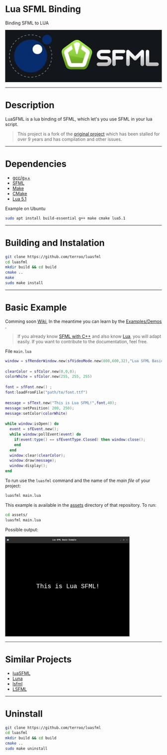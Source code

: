 # Lua SFML Binding
Binding SFML to LUA

![Lua SFML](./assets/luasfml.jpg) 

---

# Description
LuaSFML is a lua binding of SFML, which let's you use SFML in your lua script.
> This project is a fork of the [original project](https://github.com/Canadadry/luaSFML) which has been stalled for over 9 years and has compilation and other issues.

---

# Dependencies
+ [gcc/g++](https://gcc.gnu.org/)
+ [SFML](https://www.sfml-dev.org/)
+ [Make](https://www.gnu.org/software/make/)
+ [CMake](https://cmake.org/)
+ [Lua 5.1](https://www.lua.org/)

Example on Ubuntu
```bash
sudo apt install build-essential g++ make cmake lua5.1
```

---

# Building and Instalation

```bash
git clone https://github.com/terroo/luasfml
cd luasfml
mkdir build && cd build
cmake ..
make
sudo make install
```
---

# Basic Example
Comming soon [Wiki](https://github.com/terroo/luasfml/wiki), In the meantime you can learn by the [Examples/Demos](https://github.com/Canadadry/luaSFML/tree/master/demo) .
> If you already know [SFML with C++](https://www.sfml-dev.org/documentation/2.5.1/) and also know [Lua](https://www.lua.org/docs.html), you will adapt easily. If you want to contribute to the documentation, feel free.

File `main.lua`

```lua
window = sfRenderWindow.new(sfVideoMode.new(800,600,32),"Lua SFML Basic Example",sfWindowStyle.Default);

clearColor = sfColor.new(0,0,0);
colorWhite = sfColor.new(255, 255, 255)

font = sfFont.new() ;
font:loadFromFile("path/to/font.ttf")

message = sfText.new("This is Lua SFML!",font,40);
message:setPosition( 200, 250);
message:setColor(colorWhite)

while window:isOpen() do
  event = sfEvent.new();
  while window:pollEvent(event) do
    if(event:type() == sfEventType.Closed) then window:close(); 
    end
  end
  window:clear(clearColor);
  window:draw(message);
  window:display();
end
```

To run use the `luasfml` command and the name of the *main file* of your project:

```bash
luasfml main.lua
```

This example is available in the [assets](./assets/) directory of that repository. To run:

```bash
cd assets/
luasfml main.lua
```

Possible output:

![Basic Example Lua SFML](./assets/basic-luasfml.jpg) 

---

# Similar Projects

+ [luaSFML](https://github.com/Canadadry/luaSFML)
+ [Luna](https://github.com/XyronLabs/Luna)
+ [lsfml](https://github.com/Oberon00/lsfml)
+ [LSFML](https://github.com/ief015/LSFML)

---

# Uninstall
```bash
git clone https://github.com/terroo/luasfml
cd luasfml
mkdir build && cd build
cmake ..
sudo make uninstall
```
